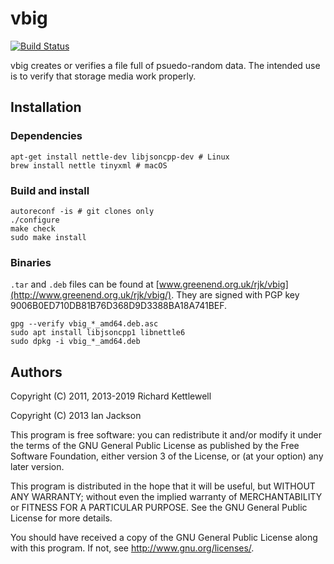 # vbig

[![Build Status](https://travis-ci.org/ewxrjk/vbig.svg?branch=master)](https://travis-ci.org/ewxrjk/vbig)

vbig creates or verifies a file full of psuedo-random data.
The intended use is to verify that storage media work properly.

## Installation

### Dependencies

    apt-get install nettle-dev libjsoncpp-dev # Linux
    brew install nettle tinyxml # macOS

### Build and install

    autoreconf -is # git clones only
    ./configure
    make check
    sudo make install

### Binaries

`.tar` and `.deb` files can be found at
[www.greenend.org.uk/rjk/vbig](http://www.greenend.org.uk/rjk/vbig/).
They are signed with PGP key 9006B0ED710DB81B76D368D9D3388BA18A741BEF.

    gpg --verify vbig_*_amd64.deb.asc
    sudo apt install libjsoncpp1 libnettle6
    sudo dpkg -i vbig_*_amd64.deb

## Authors

Copyright (C) 2011, 2013-2019 Richard Kettlewell

Copyright (C) 2013 Ian Jackson

This program is free software: you can redistribute it and/or modify
it under the terms of the GNU General Public License as published by
the Free Software Foundation, either version 3 of the License, or
(at your option) any later version.

This program is distributed in the hope that it will be useful,
but WITHOUT ANY WARRANTY; without even the implied warranty of
MERCHANTABILITY or FITNESS FOR A PARTICULAR PURPOSE.  See the
GNU General Public License for more details.

You should have received a copy of the GNU General Public License
along with this program.  If not, see <http://www.gnu.org/licenses/>.
